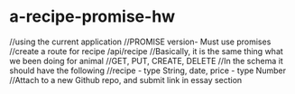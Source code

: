 # a-recipe-promise-hw

//using the current application
//PROMISE version- Must use promises
//create a route for recipe /api/recipe
//Basically, it is the same thing what we been doing for animal
//GET, PUT, CREATE, DELETE
//In the schema it should have the following
//recipe - type String, date, price - type Number
//Attach to a new Github repo, and submit link in essay section
